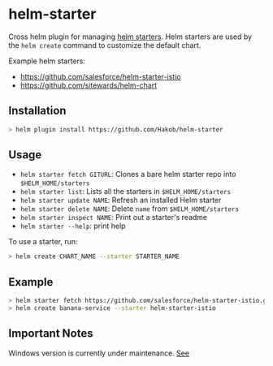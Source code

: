 # helm-starter

Cross helm plugin for managing [helm starters](https://helm.sh/docs/developing_charts/#chart-starter-packs). Helm starters
are used by the `helm create` command to customize the default chart.

Example helm starters:

* <https://github.com/salesforce/helm-starter-istio>
* <https://github.com/sitewards/helm-chart>

## Installation

```sh
> helm plugin install https://github.com/Hakob/helm-starter
```

## Usage

* `helm starter fetch GITURL`: Clones a bare helm starter repo into `$HELM_HOME/starters`
* `helm starter list`: Lists all the starters in `$HELM_HOME/starters`
* `helm starter update NAME`: Refresh an installed Helm starter
* `helm starter delete NAME`: Delete `name` from `$HELM_HOME/starters`
* `helm starter inspect NAME`: Print out a starter's readme
* `helm starter --help`: print help

To use a starter, run:

```sh
> helm create CHART_NAME --starter STARTER_NAME
```

## Example

```sh
> helm starter fetch https://github.com/salesforce/helm-starter-istio.git
> helm create banana-service --starter helm-starter-istio
```

## Important Notes

Windows version is currently under maintenance. [See](https://github.com/helm/helm/blob/14d0c13e9eefff5b4a1b511cf50643529692ec94/cmd/helm/plugin.go#L58)
